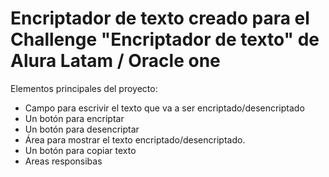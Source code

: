 <h1> Encriptador de texto creado para el Challenge "Encriptador de texto" de Alura Latam / Oracle one </h1>

Elementos principales del proyecto:

- Campo para escrivir el texto que va a ser encriptado/desencriptado
- Un botón para encriptar
- Un botón para desencriptar
- Área para mostrar el texto encriptado/desencriptado.
- Un botón para copiar texto
- Areas responsibas 


